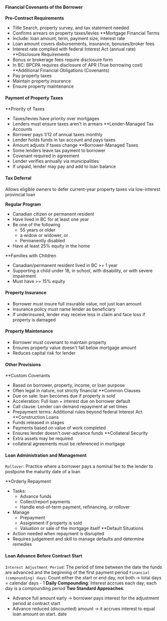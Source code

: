 #### Financial Covenants of the Borrower
**Pre-Contract Requirements**
* Title Search, property survey, and tax statement needed
* Confirms arrears on property taxes/levies
**Mortgage Financial Terms
* Include: loan amount, term, payment size, interest rate
* Loan amount covers disbursements, insurance, bonuses/broker fees
* Interest rate complied with federal Interest Act (annual rate)
**Disclosure Requirements
* Bonus or brokerage fees require disclosure form
* In BC: BPCPA requires disclosure of APR (True borrowing cost)
**Additional Financial Obligations (Covenants)
* Pay property taxes
* Maintain property insurance
* Ensure property maintenance

#### Payment of Property Taxes
**Priority of Taxes
* Taxes/levies have priority over mortgages
* Lenders must ensure taxes aren't in arrears
**Lender-Managed Tax Accounts
* Borrower pays 1/12 of annual taxes monthly
* Lender holds funds in tax account and pays taxes
* Amount adjusts if taxes change
**Borrower-Managed Taxes
* Some lenders leave tax payment to borrower
* Covenant required in agreement
* Lender verifies annually via municipalities
* If unpaid, lender may pay and add to loan balance

#### Tax Deferral
Allows eligible owners to defer current-year property taxes via low-interest provincial loan

**Regular Program**
* Canadian citizen or permanent resident
* Have lived in BC for at least one year
* Be one of the following
	* 55 years or older
	* a widow or widower, or
	* Permanently disabled
* Have at least 25% equity in the home

**Families with Children
* Canadian/permanent resident lived in BC >= 1 year
* Supporting a child under 18, in school, with disability, or with severe impairment
* Must have >= 15% equity

#### Property Insurance
* Borrower must insure full insurable value, not just loan amount
* Insurance policy must name lender as beneficiary
* If underinsured, lender may receive less in claim and face loss if property is damaged

#### Property Maintenance
* Borrower must covenant to maintain property
* Ensures property value doesn't fall below mortgage amount
* Reduces capital risk for lender

#### Other Provisions
**Custom Covenants
* Based on borrower, property, income, or loan purpose
* Often legal in nature, not strictly financial
**Common Clauses
* Due on sale: loan becomes due if property is sold
* Acceleration: Full loan + interest due on borrower default
* Call clause: Lender can demand repayment at set times
* Prepayment terms: Additional rules beyond federal Interest Act
**Construction Loans
* Funds released in stages
* Payments based on value of work completed
* Ensures lender doesn't over-advance funds
**Collateral Security
* Extra assets may be required
* collateral agreements must be referenced in mortgage

#### Loan Administration and Management
`Rollover`: Practice where a borrower pays a nominal fee to the lender to postpone the maturity date of a loan

**Orderly Repayment
* Tasks:
	* Advance funds
	* Collect/report payments
	* Handle end-of-term payment, refinancing, or rollover
* Manage
	* Prepayment
	* Assignment if property is sold
	* Valuation or sale of the mortgage itself
**Default Situations
* Action needed when repayment is disrupted
* Requires judgement and skill to manage defaults and determine remedies
#### Loan Advance Before Contract Start
`Interest Adjustment Period`: The period of time between the date the funds are advanced and the beginning of the first payment period
`Financial (compounding) days`: Count either the start or end day, not both -> total days = calendar days - 1
**Daily Compounding**: Interest accrues each day; each day is a compounding period
**Two Standard Approaches**:
* Advance full amount early -> borrower pays interest for the adjustment period at contract start
* Advance reduced (discounted) amount -> it accrues interest to equal loan amount on start. date